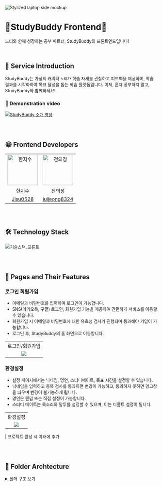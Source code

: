 ![Stylized laptop side mockup](https://github.com/user-attachments/assets/b64e834b-dae0-43f0-9c2e-b42139c6b804)
# 🐣StudyBuddy Frontend🐣
노티와 함께 성장하는 공부 파트너, StudyBuddy의 프론트엔드입니다!

<br>

## 🔎 Service Introduction
StudyBuddy는 가상의 캐릭터 `노티`가 학습 자세를 관찰하고 피드백을 제공하며, 학습 결과를 시각화하여 목표 달성을 돕는 학습 플랫폼입니다.
이제, 혼자 공부하지 말고, StudyBuddy와 함께하세요!
### 🎥 Demonstration video
[![StudyBuddy 소개 영상](https://github.com/user-attachments/assets/8a6c9c70-004c-4e74-9f5e-1d58c37a0141)
](https://youtu.be/QcWG6GFLRQc)

<br><br>

## 😁 Frontend Developers
<table>
  <tbody>
    <tr>
      <td align="center"><img src="https://github.com/user-attachments/assets/558fe1f1-15de-436b-971c-a0d8d44ee371"width="100px;" alt="한지수"/></td>
      <td align="center"><img src="https://github.com/user-attachments/assets/57b38a95-4dbf-4a95-89b5-8dea210157ac" width="100px;" alt="전의정"/></td>
    <tr/>
    <tr>
        <td align="center">한지수</td><td align="center">전의정</td>
    </tr>
    <tr>
        <td align="center"><a href="https://github.com/Jisu0528">Jisu0528</a></td>
        <td align="center"><a href="https://github.com/juijeong8324">juijeong8324</a></td>
    </tr>
  </tbody>
</table>

<br><br>

## 🛠️ Technology Stack
![기술스택_프론트](https://github.com/user-attachments/assets/fa2aaf97-e967-42ab-857d-867e5850a531)

<br><br>

## 📌 Pages and Their Features
### 로그인 회원가입
- 이메일과 비밀번호를 입력하여 로그인이 가능합니다.
- SNS(카카오톡, 구글) 로그인, 회원가입 기능을 제공하여 간편하게 서비스를 이용할 수 있습니다.
- 회원가입 시 이메일과 비밀번호에 대한 유효성 검사가 진행되며 통과해야 가입이 가능합니다.
- 로그인 후, StudyBuddy의 홈 화면으로 이동합니다.
<table>
  <tbody>
    <tr>
      <td align="center">로그인/회원가입</td>
    <tr/>
    <tr>
        <td align="center"><img src ="https://github.com/user-attachments/assets/e824ee13-ce56-4914-8840-43dbc05a5ddf"</td>
    </tr>
  </tbody>
</table>

### 환경설정
- 설정 페이지에서는 닉네임, 명언, 스터디메이트, 목표 시간을 설정할 수 있습니다.
- 닉네임을 입력하고 중복 검사를 통과하면 변경이 가능하고, 통과하지 못하면 경고창을 띄우며 변경이 불가능하게 됩니다.
- 명언은 랜덤 또는 직접 설정이 가능합니다.
- 스터디 메이트는 목소리와 말투를 설정할 수 있으며, 이는 디폴트 설정이 됩니다.
<table>
  <tbody>
    <tr>
      <td align="center">환경설정</td>
    <tr/>
    <tr>
        <td align="center"><img src ="https://github.com/user-attachments/assets/3c493913-a7b9-4f4e-8ac7-29449bdd1bdf" /></td>
    </tr>
  </tbody>
</table>

| 프로젝트 완성 시 아래에 추가

<br><br>

## 📂 Folder Archtecture
<details>
  <summary>폴더 구조 보기</summary>

  ```plaintext
📦 Front-end
 ├─ 📂public
 │  ├─ 📜favicon.ico
 │  ├─ 📜index.html
 │  ├─ 📜manifest.json
 │  └─ 📜robots.txt
 ├─ 📂src
 │  ├─ 📂api
 │  │  ├─ 📜auth.ts
 │  │  ├─ 📜index.ts
 │  │  └─ 📜user.ts
 │  ├─ 📂assets
 │  │  ├─ 📂audio
 │  │  │  ├─ 📜voice1.mp3
 │  │  │  ├─ 📜whitenoise.mp3
 │  │  │  └─ ...
 │  │  ├─ 📂fonts
 │  │  │  ├─ 📜InterBold.ttf
 │  │  │  ├─ 📜InterExtraBold.ttf
 │  │  │  └─ ...
 │  │  ├─ 📂images
 │  │  │  ├─ 📜account.png
 │  │  │  ├─ 📜arrow_right.png
 │  │  │  └─ ...
 │  │  └─ 📜Search_light.svg
 │  ├─ 📂components
 │  │  ├─ 📂account
 │  │  │  ├─ 📜GoogleButton.tsx
 │  │  │  ├─ 📜Join.tsx
 │  │  │  └─ ...
 │  │  ├─ 📂calendar
 │  │  │  ├─ 📜CalendarContext.tsx
 │  │  │  ├─ 📜Day.tsx
 │  │  │  └─ ...
 │  │  ├─ 📂common
 │  │  │  ├─ 📂Icons
 │  │  │  │  ├─ 📜CheckIcon.tsx
 │  │  │  │  └─ 📜SearchIcon.tsx
 │  │  │  ├─ 📂Layout
 │  │  │  │  ├─ 📜Footer.tsx
 │  │  │  │  ├─ 📜GenerateLayout.tsx
 │  │  │  │  └─ 📜MainLayout.tsx
 │  │  │  ├─ 📜AlertModal.tsx
 │  │  │  ├─ 📜Button.tsx
 │  │  │  └─ ...
 │  │  └─ ...
 │  ├─ 📂shared
 │  │  ├─ 📜Header.tsx
 │  │  ├─ 📜Router.tsx
 │  │  └─ Sidebar.tsx
 │  ├─ 📂pages
 │  │  ├─ 📜Account.tsx
 │  │  ├─ 📜Calender.tsx
 │  │  ├─ 📜Group.tsx
 │  │  ├─ 📜GroupGenerate.tsx
 │  │  ├─ 📜GroupMain.tsx
 │  │  └─ ...
 │  ├─ 📂styles
 │  │  ├─ 📜font.css
 │  │  ├─ 📜GlobalStyle.tsx
 │  │  └─ ...
 │  ├─ 📜App.tsx
 │  └─ 📜index.tsx
 ├─ 📜.env
 ├─ 📜.gitignore
 ├─ 📜package-lock.json
 ├─ 📜package.json
 ├─ 📜README.md
 └─ 📜tsconfig.json
